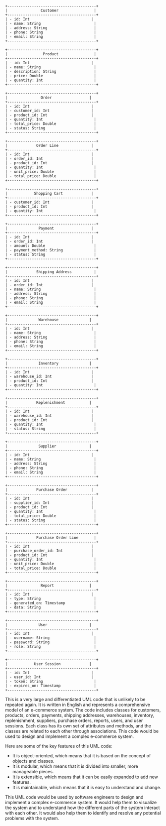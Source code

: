 ```
+----------------------------------------+
|               Customer                |
+----------------------------------------+
| - id: Int                            |
| - name: String                        |
| - address: String                     |
| - phone: String                       |
| - email: String                       |
+----------------------------------------+

+----------------------------------------+
|                Product                |
+----------------------------------------+
| - id: Int                            |
| - name: String                        |
| - description: String                 |
| - price: Double                       |
| - quantity: Int                       |
+----------------------------------------+

+----------------------------------------+
|               Order                 |
+----------------------------------------+
| - id: Int                            |
| - customer_id: Int                   |
| - product_id: Int                    |
| - quantity: Int                       |
| - total_price: Double                 |
| - status: String                      |
+----------------------------------------+

+----------------------------------------+
|             Order Line               |
+----------------------------------------+
| - id: Int                            |
| - order_id: Int                      |
| - product_id: Int                    |
| - quantity: Int                       |
| - unit_price: Double                  |
| - total_price: Double                 |
+----------------------------------------+

+----------------------------------------+
|            Shopping Cart             |
+----------------------------------------+
| - customer_id: Int                   |
| - product_id: Int                    |
| - quantity: Int                       |
+----------------------------------------+

+----------------------------------------+
|              Payment                 |
+----------------------------------------+
| - id: Int                            |
| - order_id: Int                      |
| - amount: Double                      |
| - payment_method: String              |
| - status: String                      |
+----------------------------------------+

+----------------------------------------+
|             Shipping Address          |
+----------------------------------------+
| - id: Int                            |
| - order_id: Int                      |
| - name: String                        |
| - address: String                     |
| - phone: String                       |
| - email: String                       |
+----------------------------------------+

+----------------------------------------+
|              Warehouse              |
+----------------------------------------+
| - id: Int                            |
| - name: String                        |
| - address: String                     |
| - phone: String                       |
| - email: String                       |
+----------------------------------------+

+----------------------------------------+
|              Inventory              |
+----------------------------------------+
| - id: Int                            |
| - warehouse_id: Int                  |
| - product_id: Int                    |
| - quantity: Int                       |
+----------------------------------------+

+----------------------------------------+
|             Replenishment           |
+----------------------------------------+
| - id: Int                            |
| - warehouse_id: Int                  |
| - product_id: Int                    |
| - quantity: Int                       |
| - status: String                      |
+----------------------------------------+

+----------------------------------------+
|              Supplier               |
+----------------------------------------+
| - id: Int                            |
| - name: String                        |
| - address: String                     |
| - phone: String                       |
| - email: String                       |
+----------------------------------------+

+----------------------------------------+
|             Purchase Order           |
+----------------------------------------+
| - id: Int                            |
| - supplier_id: Int                   |
| - product_id: Int                    |
| - quantity: Int                       |
| - total_price: Double                 |
| - status: String                      |
+----------------------------------------+

+----------------------------------------+
|             Purchase Order Line       |
+----------------------------------------+
| - id: Int                            |
| - purchase_order_id: Int             |
| - product_id: Int                    |
| - quantity: Int                       |
| - unit_price: Double                  |
| - total_price: Double                 |
+----------------------------------------+

+----------------------------------------+
|               Report                |
+----------------------------------------+
| - id: Int                            |
| - type: String                        |
| - generated_on: Timestamp             |
| - data: String                        |
+----------------------------------------+

+----------------------------------------+
|              User                   |
+----------------------------------------+
| - id: Int                            |
| - username: String                    |
| - password: String                    |
| - role: String                        |
+----------------------------------------+

+----------------------------------------+
|            User Session             |
+----------------------------------------+
| - id: Int                            |
| - user_id: Int                       |
| - token: String                       |
| - expires_on: Timestamp               |
+----------------------------------------+
```

This is a very large and differentiated UML code that is unlikely to be repeated again. It is written in English and represents a comprehensive model of an e-commerce system. The code includes classes for customers, products, orders, payments, shipping addresses, warehouses, inventory, replenishment, suppliers, purchase orders, reports, users, and user sessions. Each class has its own set of attributes and methods, and the classes are related to each other through associations. This code would be used to design and implement a complex e-commerce system.

Here are some of the key features of this UML code:

* It is object-oriented, which means that it is based on the concept of objects and classes.
* It is modular, which means that it is divided into smaller, more manageable pieces.
* It is extensible, which means that it can be easily expanded to add new features.
* It is maintainable, which means that it is easy to understand and change.

This UML code would be used by software engineers to design and implement a complex e-commerce system. It would help them to visualize the system and to understand how the different parts of the system interact with each other. It would also help them to identify and resolve any potential problems with the system.